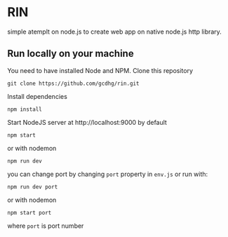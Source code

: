 # RIN

simple atemplt on node.js to create web app on native node.js http library.

## Run locally on your machine

You need to have installed Node and NPM.
Clone this repository

```shell
git clone https://github.com/gcdhg/rin.git
```

Install dependencies

```shell
npm install
```

Start NodeJS server at http://localhost:9000 by default

```shell
npm start
```

or with nodemon

```shell
npm run dev
```

you can change port by changing `port` property in `env.js` or run with:

```shell
npm run dev port
```

or with nodemon

```shell
npm start port
```

where `port` is port number
